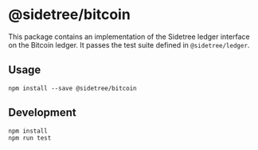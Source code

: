 # @sidetree/bitcoin

This package contains an implementation of the Sidetree ledger interface on the Bitcoin ledger. It passes the test suite defined in `@sidetree/ledger`.

## Usage

```
npm install --save @sidetree/bitcoin
```

## Development

```
npm install
npm run test
```

